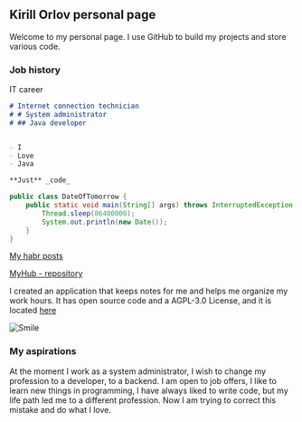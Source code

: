 ## Kirill Orlov personal page

Welcome to my personal page. I use GitHub to build my projects and store various code.

### Job history

IT career

```markdown
# Internet connection technician
# # System administrator
# ## Java developer


- I
- Love
- Java

**Just** _code_ 
```
```java
public class DateOfTomorrow {
    public static void main(String[] args) throws InterruptedException {
        Thread.sleep(86400000);
        System.out.println(new Date());
    }
}
```

[My habr posts](https://habr.com/ru/users/setaniel/posts)

[MyHub - repository](https://github.com/setaniel) 

I created an application that keeps notes for me and helps me organize my work hours. It has open source code and a AGPL-3.0 License, and it is located [here](https://github.com/setaniel/timeShift.git)


![Smile](https://s8.hostingkartinok.com/uploads/images/2020/08/f6f880dda69a527f7d49b92c838913d7.jpg)



### My aspirations

At the moment I work as a system administrator, I wish to change my profession to a developer, to a backend. I am open to job offers, I like to learn new things in programming, I have always liked to write code, but my life path led me to a different profession. Now I am trying to correct this mistake and do what I love.
